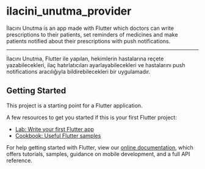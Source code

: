 # ilacini_unutma_provider

İlacını Unutma is an app made with Flutter which doctors can write prescriptions to their patients, set reminders of medicines and make patients notified about their prescriptions with push notifications.

--------------------

İlacını Unutma, Flutter ile yapılan, hekimlerin hastalarına reçete yazabilecekleri, ilaç hatırlatıcıları ayarlayabilecekleri ve hastalarını push notifications aracılığıyla bildirebilecekleri bir uygulamadır.

## Getting Started

This project is a starting point for a Flutter application.

A few resources to get you started if this is your first Flutter project:

- [Lab: Write your first Flutter app](https://flutter.dev/docs/get-started/codelab)
- [Cookbook: Useful Flutter samples](https://flutter.dev/docs/cookbook)

For help getting started with Flutter, view our
[online documentation](https://flutter.dev/docs), which offers tutorials,
samples, guidance on mobile development, and a full API reference.
